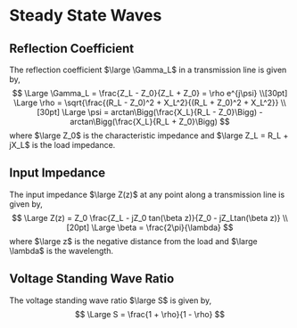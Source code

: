 # Steady State Waves

## Reflection Coefficient

The reflection coefficient $\large \Gamma_L$ in a transmission line is given by,
$$
\Large \Gamma_L = \frac{Z_L - Z_0}{Z_L + Z_0} = \rho e^{j\psi} \\[30pt]
\Large \rho = \sqrt{\frac{(R_L - Z_0)^2 + X_L^2}{(R_L + Z_0)^2 + X_L^2}} \\[30pt]
\Large \psi = arctan\Bigg(\frac{X_L}{R_L - Z_0}\Bigg) - arctan\Bigg(\frac{X_L}{R_L + Z_0}\Bigg)
$$
where $\large Z_0$ is the characteristic impedance and $\large Z_L = R_L + jX_L$ is the load impedance.

## Input Impedance

The input impedance $\large Z(z)$ at any point along a transmission line is given by,
$$
\Large Z(z) = Z_0 \frac{Z_L - jZ_0 tan(\beta z)}{Z_0 - jZ_Ltan(\beta z)} \\[20pt]
\Large \beta = \frac{2\pi}{\lambda}
$$
where $\large z$ is the negative distance from the load and $\large \lambda$ is the wavelength.

## Voltage Standing Wave Ratio

The voltage standing wave ratio $\large S$ is given by,
$$
\Large S = \frac{1 + \rho}{1 - \rho}
$$